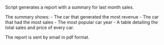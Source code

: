 Script generates a report with a summary for last month sales.

The summary shows: 
    - The car that generated the most revenue
    - The car that had the most sales
    - The most popular car year
    - A table detailing the total sales and price of every car.

The report is sent by email in pdf format.